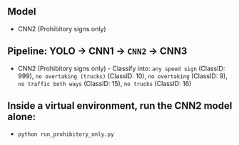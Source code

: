 ## Model 
- CNN2 (Prohibitory signs only)
## Pipeline: YOLO → CNN1 → `CNN2` → CNN3
- CNN2 (Prohibitory signs only) - Classify into: `any speed sign` (ClassID: 999), `no overtaking (trucks)` (ClassID: 10), `no overtaking` (ClassID: 9), `no traffic both ways` (ClassID: 15), `no trucks` (ClassID: 16)
## Inside a virtual environment, run the CNN2 model alone:
- `python run_prohibitory_only.py`
